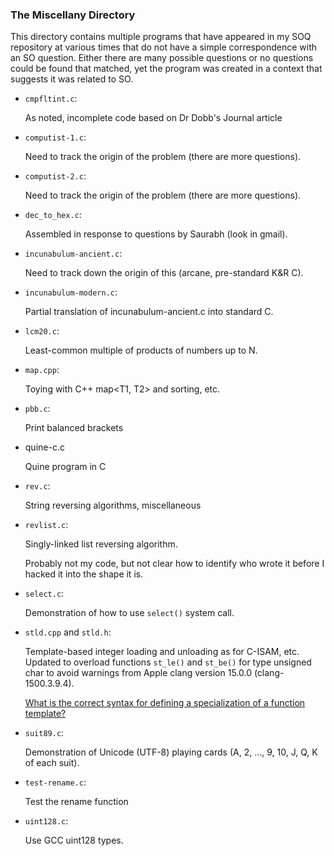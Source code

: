 ### The Miscellany Directory

This directory contains multiple programs that have appeared in my SOQ
repository at various times that do not have a simple correspondence
with an SO question.  Either there are many possible questions or no
questions could be found that matched, yet the program was created in a
context that suggests it was related to SO.

* `cmpfltint.c`:

  As noted, incomplete code based on Dr Dobb's Journal article

* `computist-1.c`:

  Need to track the origin of the problem (there are more questions).

* `computist-2.c`:

  Need to track the origin of the problem (there are more questions).

* `dec_to_hex.c`:

  Assembled in response to questions by Saurabh (look in gmail).

* `incunabulum-ancient.c`:

  Need to track down the origin of this (arcane, pre-standard K&R C).

* `incunabulum-modern.c`:

  Partial translation of incunabulum-ancient.c into standard C.

* `lcm20.c`:

  Least-common multiple of products of numbers up to N.

* `map.cpp`:

  Toying with C++ map<T1, T2> and sorting, etc.

* `pbb.c`:

  Print balanced brackets

* quine-c.c

  Quine program in C

* `rev.c`:

  String reversing algorithms, miscellaneous

* `revlist.c`:

  Singly-linked list reversing algorithm.

  Probably not my code, but not clear how to identify who wrote it
  before I hacked it into the shape it is.

* `select.c`:

  Demonstration of how to use `select()` system call.

* `stld.cpp` and `stld.h`:

  Template-based integer loading and unloading as for C-ISAM, etc.
  Updated to overload functions `st_le()` and `st_be()` for type
  unsigned char to avoid warnings from Apple clang version 15.0.0
  (clang-1500.3.9.4).

  [What is the correct syntax for defining a specialization of a function template?](https://stackoverflow.com/q/8323530)

* `suit89.c`:

  Demonstration of Unicode (UTF-8) playing cards (A, 2, …, 9, 10, J, Q, K of each suit).

* `test-rename.c`:

  Test the rename function

* `uint128.c`:

  Use GCC uint128 types.
